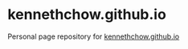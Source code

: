 # kennethchow.github.io

Personal page repository for [kennethchow.github.io](http://kennethchow.github.io)

